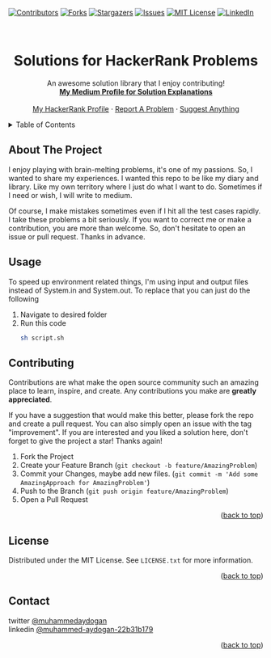 <!-- Improved compatibility of back to top link: See: https://github.com/muhammedaydogan/hackerrank-solutions/pull/73 -->
<a name="readme-top"></a>



<!-- PROJECT SHIELDS -->
<!--
*** I'm using markdown "reference style" links for readability.
*** Reference links are enclosed in brackets [ ] instead of parentheses ( ).
*** See the bottom of this document for the declaration of the reference variables
*** for contributors-url, forks-url, etc. This is an optional, concise syntax you may use.
*** https://www.markdownguide.org/basic-syntax/#reference-style-links
-->
[![Contributors][contributors-shield]][contributors-url]
[![Forks][forks-shield]][forks-url]
[![Stargazers][stars-shield]][stars-url]
[![Issues][issues-shield]][issues-url]
[![MIT License][license-shield]][license-url]
[![LinkedIn][linkedin-shield]][linkedin-url]



<!-- PROJECT LOGO -->
<br />
<div align="center">

  <h1 align="center">Solutions for HackerRank Problems</h3>

  <p align="center">
    An awesome solution library that I enjoy contributing!
    <br />
    <a href="https://github.com/muhammedaydogan/hackerrank-solutions"><strong>My Medium Profile for Solution Explanations</strong></a>
    <br />
    <br />
    <a href="https://www.hackerrank.com/MuhammedAydogan">My HackerRank Profile</a>
    ·
    <a href="https://github.com/muhammedaydogan/hackerrank-solutions/issues">Report A Problem</a>
    ·
    <a href="https://github.com/muhammedaydogan/hackerrank-solutions/issues">Suggest Anything</a>
  </p>
</div>



<!-- TABLE OF CONTENTS -->
<details>
  <summary>Table of Contents</summary>
  <ol>
    <li>
      <a href="#about-the-project">About The Project</a>
    </li>
    <li><a href="#usage">Usage</a></li>
    <li><a href="#contributing">Contributing</a></li>
    <li><a href="#license">License</a></li>
    <li><a href="#contact">Contact</a></li>
  </ol>
</details>



<!-- ABOUT THE PROJECT -->
## About The Project


I enjoy playing with brain-melting problems, it's one of my passions. So, I wanted to share my experiences. I wanted this repo to be like my diary and library. Like my own territory where I just do what I want to do. Sometimes if I need or wish, I will write to medium.

Of course, I make mistakes sometimes even if I hit all the test cases rapidly. I take these problems a bit seriously. If you want to correct me or make a contribution, you are more than welcome. So, don't hesitate to open an issue or pull request. Thanks in advance.

<!-- USAGE EXAMPLES -->
## Usage

To speed up environment related things, I'm using input and output files instead of System.in and System.out. To replace that you can just do the following

1. Navigate to desired folder
2. Run this code
   ```sh
   sh script.sh
   ```

<!-- CONTRIBUTING -->
## Contributing

Contributions are what make the open source community such an amazing place to learn, inspire, and create. Any contributions you make are **greatly appreciated**.

If you have a suggestion that would make this better, please fork the repo and create a pull request. You can also simply open an issue with the tag "improvement".
If you are interested and you liked a solution here, don't forget to give the project a star! Thanks again!

1. Fork the Project
2. Create your Feature Branch (`git checkout -b feature/AmazingProblem`)
3. Commit your Changes, maybe add new files. (`git commit -m 'Add some AmazingApproach for AmazingProblem'`)
4. Push to the Branch (`git push origin feature/AmazingProblem`)
5. Open a Pull Request

<p align="right">(<a href="#readme-top">back to top</a>)</p>



<!-- LICENSE -->
## License

Distributed under the MIT License. See `LICENSE.txt` for more information.

<p align="right">(<a href="#readme-top">back to top</a>)</p>



<!-- CONTACT -->
## Contact

twitter [@muhammedaydogan](https://twitter.com/Muhamme04131976)
<br />
linkedin [@muhammed-aydogan-22b31b179][linkedin-url]

<p align="right">(<a href="#readme-top">back to top</a>)</p>



<!-- MARKDOWN LINKS & IMAGES -->
<!-- https://www.markdownguide.org/basic-syntax/#reference-style-links -->
[contributors-shield]: https://img.shields.io/github/contributors/muhammedaydogan/hackerrank-solutions.svg?style=for-the-badge
[contributors-url]: https://github.com/muhammedaydogan/hackerrank-solutions/graphs/contributors
[forks-shield]: https://img.shields.io/github/forks/muhammedaydogan/hackerrank-solutions.svg?style=for-the-badge
[forks-url]: https://github.com/muhammedaydogan/hackerrank-solutions/network/members
[stars-shield]: https://img.shields.io/github/stars/muhammedaydogan/hackerrank-solutions.svg?style=for-the-badge
[stars-url]: https://github.com/muhammedaydogan/hackerrank-solutions/stargazers
[issues-shield]: https://img.shields.io/github/issues/muhammedaydogan/hackerrank-solutions.svg?style=for-the-badge
[issues-url]: https://github.com/muhammedaydogan/hackerrank-solutions/issues
[license-shield]: https://img.shields.io/github/license/muhammedaydogan/hackerrank-solutions.svg?style=for-the-badge
[license-url]: https://github.com/muhammedaydogan/hackerrank-solutions/blob/master/LICENSE.txt
[linkedin-shield]: https://img.shields.io/badge/-LinkedIn-black.svg?style=for-the-badge&logo=linkedin&colorB=555
[linkedin-url]: https://linkedin.com/in/muhammedaydogan